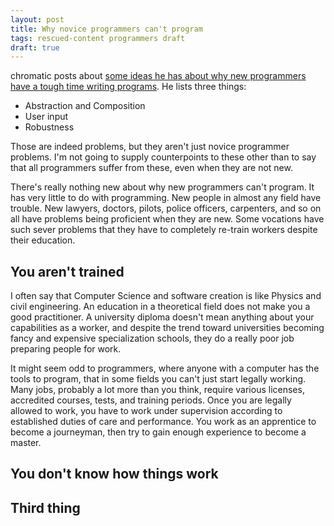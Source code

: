 ```yaml
---
layout: post
title: Why novice programmers can't program
tags: rescued-content programmers draft
draft: true
---
```



chromatic posts about [some ideas he has about why new
programmers have a tough time writing programs](http://www.modernperlbooks.com/mt/2011/09/why-novice-programmers-cant-program-and-how-to-fix-it.html). He lists three
things:

* Abstraction and Composition
* User input
* Robustness

Those are indeed problems, but they aren't just novice programmer
problems. I'm not going to supply counterpoints to these other than to
say that all programmers suffer from these, even when they are not
new.

There's really nothing new about why new programmers can't program. It
has very little to do with programming. New people in almost any field
have trouble. New lawyers, doctors, pilots, police officers,
carpenters, and so on all have problems being proficient when they are
new. Some vocations have such sever problems that they have to
completely re-train workers despite their education.

## You aren't trained

I often say that Computer Science and software creation is like
Physics and civil engineering. An education in a theoretical field
does not make you a good practitioner. A university diploma doesn't
mean anything about your capabilities as a worker, and despite the
trend toward universities becoming fancy and expensive specialization
schools, they do a really poor job preparing people for work.

It might seem odd to programmers, where anyone with a computer has the
tools to program, that in some fields you can't just start legally
working. Many jobs, probably a lot more than you think, require
various licenses, accredited courses, tests, and training periods.
Once you are legally allowed to work, you have to work under
supervision according to established duties of care and performance. You
work as an apprentice to become a journeyman, then try to gain enough
experience to become a master.

## You don't know how things work

## Third thing
